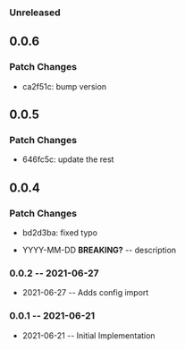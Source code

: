 ### Unreleased

## 0.0.6

### Patch Changes

- ca2f51c: bump version

## 0.0.5

### Patch Changes

- 646fc5c: update the rest

## 0.0.4

### Patch Changes

- bd2d3ba: fixed typo

- YYYY-MM-DD **BREAKING?** -- description

### 0.0.2 -- 2021-06-27

- 2021-06-27 -- Adds config import

### 0.0.1 -- 2021-06-21

- 2021-06-21 -- Initial Implementation
